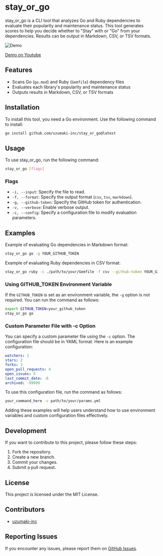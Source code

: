 # stay_or_go

stay_or_go is a CLI tool that analyzes Go and Ruby dependencies to evaluate their popularity and maintenance status. This tool generates scores to help you decide whether to "Stay" with or "Go" from your dependencies. Results can be output in Markdown, CSV, or TSV formats.

![Demo](https://github.com/user-attachments/assets/cbb4c138-fee0-47bc-ae61-afb21897a577)

[Demo on Youtube](https://www.youtube.com/watch?v=qxMEraHYnmM)

## Features

- Scans Go (`go.mod`) and Ruby (`Gemfile`) dependency files
- Evaluates each library's popularity and maintenance status
- Outputs results in Markdown, CSV, or TSV formats

## Installation

To install this tool, you need a Go environment. Use the following command to install:

```bash
go install github.com/uzumaki-inc/stay_or_go@latest
```

## Usage

To use stay_or_go, run the following command:

```bash
stay_or_go [flags]
```


### Flags

- `-i, --input`: Specify the file to read.
- `-f, --format`: Specify the output format (`csv`, `tsv`, `markdown`).
- `-g, --github-token`: Specify the GitHub token for authentication.
- `-v, --verbose`: Enable verbose output.
- `-c, --config`: Specify a configuration file to modify evaluation parameters.

## Examples

Example of evaluating Go dependencies in Markdown format:

```bash
stay_or_go go -g YOUR_GITHUB_TOKEN
```

Example of evaluating Ruby dependencies in CSV format:

```bash
stay_or_go ruby -i ./path/to/your/Gemfile -f csv --github-token YOUR_GITHUB_TOKEN
```

### Using GITHUB_TOKEN Environment Variable

If the `GITHUB_TOKEN` is set as an environment variable, the `-g` option is not required. You can run the command as follows:

```bash
export GITHUB_TOKEN=your_github_token
stay_or_go go
```

### Custom Parameter File with -c Option

You can specify a custom parameter file using the `-c` option. The configuration file should be in YAML format. Here is an example configuration:

```yaml
watchers: 1
stars: 2
forks: 3
open_pull_requests: 4
open_issues: 5
last_commit_date: -6
archived: -99999
```

To use this configuration file, run the command as follows:

```bash
your_command_here -c path/to/your/params.yml
```
Adding these examples will help users understand how to use environment variables and custom configuration files effectively.



## Development

If you want to contribute to this project, please follow these steps:

1. Fork the repository.
2. Create a new branch.
3. Commit your changes.
4. Submit a pull request.

## License

This project is licensed under the MIT License.

## Contributors

- [uzumaki-inc](https://github.com/uzumaki-inc)

## Reporting Issues

If you encounter any issues, please report them on [GitHub Issues](https://github.com/uzumaki-inc/stay_or_go/issues).
